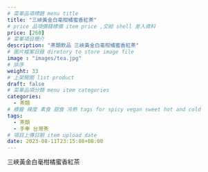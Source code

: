 ```yaml
---
# 菜單品項標題 menu title 
title: "三峽黃金白毫柑橘蜜香紅茶"
# price 品項價錢標價 item price ,交給 shell 差入資料
price: [260] 
# 菜單項目簡介 
description: "茶類飲品 三峽黃金白毫柑橘蜜香紅茶"
# 圖片檔案目錄 diretory to store image file
image : "images/tea.jpg"
# 排序
weight: 33 
# 上架開關 list product 
draft: false
# 菜單品項分類 menu item categories 
categories:
  - 茶類
# 標籤 辣度 素食 甜食 冷熱 tags for spicy vegan sweet hot and cold 
tags:
  - 茶類
  - 手奉 台灣茶
# 項目上傳日期 item upload date 
date: 2023-08-11T23:15:08+08:00
---
```


 三峽黃金白毫柑橘蜜香紅茶
